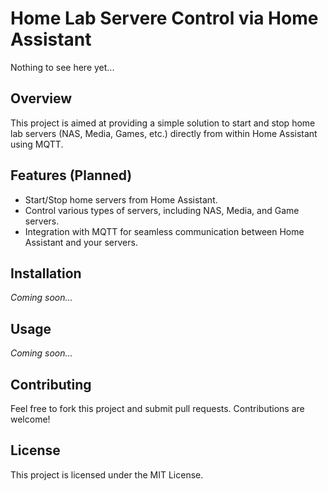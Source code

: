 # Home Lab Servere Control via Home Assistant

Nothing to see here yet...

## Overview

This project is aimed at providing a simple solution to start and stop home lab servers (NAS, Media, Games, etc.) directly from within Home Assistant using MQTT.

## Features (Planned)

- Start/Stop home servers from Home Assistant.
- Control various types of servers, including NAS, Media, and Game servers.
- Integration with MQTT for seamless communication between Home Assistant and your servers.

## Installation

_Coming soon..._

## Usage

_Coming soon..._

## Contributing

Feel free to fork this project and submit pull requests. Contributions are welcome!

## License

This project is licensed under the MIT License.
